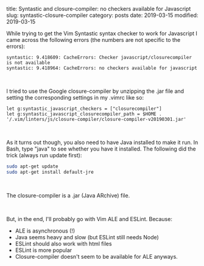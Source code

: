 title: Syntastic and closure-compiler: no checkers available for Javascript
slug: syntastic-closure-compiler
category: posts 
date: 2019-03-15
modified: 2019-03-15


While trying to get the Vim Syntastic 
syntax checker to work for Javascript
I came across the following errors 
(the numbers are not specific to the errors): 

```text
syntastic: 9.418609: CacheErrors: Checker javascript/closurecompiler is not available
syntastic: 9.418964: CacheErrors: no checkers available for javascript
```
<br/>

I tried to use the Google closure-compiler 
by unzipping the .jar file and setting the
corresponding settings in my .vimrc like so:


```vim
let g:syntastic_javascript_checkers = ["closurecompiler"]
let g:syntastic_javascript_closurecompiler_path = $HOME . '/.vim/linters/js/closure-compiler/closure-compiler-v20190301.jar'
```
<br/>

As it turns out though, you also need to
have Java installed to make it run. In
Bash, type "java" to see whether you have it
installed. The following did the trick 
(always run update first):

```bash
sudo apt-get update
sudo apt-get install default-jre
```
<br/>

The closure-compiler is a .jar (Java ARchive)
file.

<br/>

But, in the end, I'll probably go with Vim ALE 
and ESLint. Because:

* ALE is asynchronous (!)
* Java seems heavy and slow (but ESLint still needs Node)
* ESLint should also work with html files
* ESLint is more popular
* Closure-compiler doesn't seem to be available for ALE anyways.

